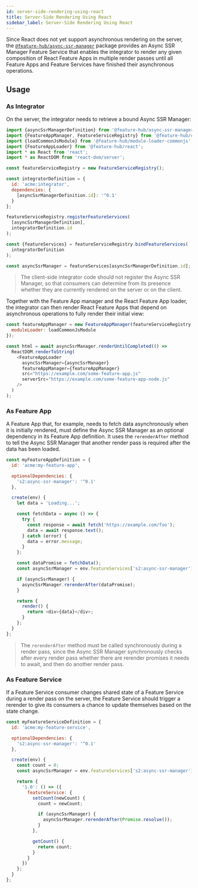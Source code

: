 ```yaml
---
id: server-side-rendering-using-react
title: Server-Side Rendering Using React
sidebar_label: Server-Side Rendering Using React
---
```


Since React does not yet support asynchronous rendering on the server, the
[`@feature-hub/async-ssr-manager`][async-ssr-manager-api] package provides an
Async SSR Manager Feature Service that enables the integrator to render any
given composition of React Feature Apps in multiple render passes until all
Feature Apps and Feature Services have finished their asynchronous operations.

## Usage

### As Integrator

On the server, the integrator needs to retrieve a bound Async SSR Manager:

```js
import {asyncSsrManagerDefinition} from '@feature-hub/async-ssr-manager';
import {FeatureAppManager, FeatureServiceRegistry} from '@feature-hub/core';
import {loadCommonJsModule} from '@feature-hub/module-loader-commonjs';
import {FeatureAppLoader} from '@feature-hub/react';
import * as React from 'react';
import * as ReactDOM from 'react-dom/server';
```

```js
const featureServiceRegistry = new FeatureServiceRegistry();

const integratorDefinition = {
  id: 'acme:integrator',
  dependencies: {
    [asyncSsrManagerDefinition.id]: '^0.1'
  }
};

featureServiceRegistry.registerFeatureServices(
  [asyncSsrManagerDefinition],
  integratorDefinition.id
);

const {featureServices} = featureServiceRegistry.bindFeatureServices(
  integratorDefinition
);

const asyncSsrManager = featureServices[asyncSsrManagerDefinition.id];
```

> The client-side integrator code should not register the Async SSR Manager, so
> that consumers can determine from its presence whether they are currently
> rendered on the server or on the client.

Together with the Feature App manager and the React Feature App loader, the
integrator can then render React Feature Apps that depend on asynchronous
operations to fully render their initial view:

```js
const featureAppManager = new FeatureAppManager(featureServiceRegistry, {
  moduleLoader: loadCommonJsModule
});

const html = await asyncSsrManager.renderUntilCompleted(() =>
  ReactDOM.renderToString(
    <FeatureAppLoader
      asyncSsrManager={asyncSsrManager}
      featureAppManager={featureAppManager}
      src="https://example.com/some-feature-app.js"
      serverSrc="https://example.com/some-feature-app-node.js"
    />
  )
);
```

### As Feature App

A Feature App that, for example, needs to fetch data asynchronously when it is
initially rendered, must define the Async SSR Manager as an optional dependency
in its Feature App definition. It uses the `rerenderAfter` method to tell the
Async SSR Manager that another render pass is required after the data has been
loaded.

```js
const myFeatureAppDefinition = {
  id: 'acme:my-feature-app',

  optionalDependencies: {
    's2:async-ssr-manager': '^0.1'
  },

  create(env) {
    let data = 'Loading...';

    const fetchData = async () => {
      try {
        const response = await fetch('https://example.com/foo');
        data = await response.text();
      } catch (error) {
        data = error.message;
      }
    };

    const dataPromise = fetchData();
    const asyncSsrManager = env.featureServices['s2:async-ssr-manager'];

    if (asyncSsrManager) {
      asyncSsrManager.rerenderAfter(dataPromise);
    }

    return {
      render() {
        return <div>{data}</div>;
      }
    };
  }
};
```

> The `rerenderAfter` method must be called synchronously during a render pass,
> since the Async SSR Manager synchronously checks after every render pass
> whether there are rerender promises it needs to await, and then do another
> render pass.

### As Feature Service

If a Feature Service consumer changes shared state of a Feature Service during a
render pass on the server, the Feature Service should trigger a rerender to give
its consumers a chance to update themselves based on the state change.

```js
const myFeatureServiceDefinition = {
  id: 'acme:my-feature-service',

  optionalDependencies: {
    's2:async-ssr-manager': '^0.1'
  },

  create(env) {
    const count = 0;
    const asyncSsrManager = env.featureServices['s2:async-ssr-manager'];

    return {
      '1.0': () => ({
        featureService: {
          setCount(newCount) {
            count = newCount;

            if (asyncSsrManager) {
              asyncSsrManager.rerenderAfter(Promise.resolve());
            }
          },

          getCount() {
            return count;
          }
        }
      })
    };
  }
};
```

[async-ssr-manager-api]: /@feature-hub/async-ssr-manager/
